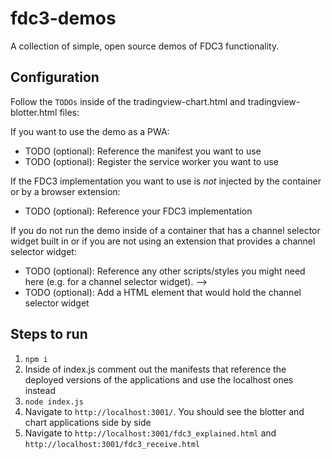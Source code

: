 # fdc3-demos

A collection of simple, open source demos of FDC3 functionality.

## Configuration

Follow the `TODOs` inside of the tradingview-chart.html and tradingview-blotter.html files:

If you want to use the demo as a PWA:
- TODO (optional): Reference the manifest you want to use
- TODO (optional): Register the service worker you want to use

If the FDC3 implementation you want to use is *not* injected by the container or by a browser extension:
- TODO (optional): Reference your FDC3 implementation

If you do not run the demo inside of a container that has a channel selector widget built in or if you are not using an extension that provides a channel selector widget:
- TODO (optional): Reference any other scripts/styles you might need here (e.g. for a channel selector widget). -->
- TODO (optional): Add a HTML element that would hold the channel selector widget

## Steps to run

1. `npm i`
2. Inside of index.js comment out the manifests that reference the deployed versions of the applications and use the localhost ones instead
3. `node index.js`
4. Navigate to `http://localhost:3001/`. You should see the blotter and chart applications side by side
5. Navigate to `http://localhost:3001/fdc3_explained.html` and `http://localhost:3001/fdc3_receive.html`
